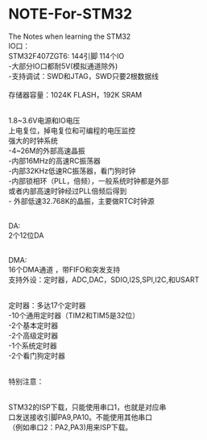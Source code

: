 # NOTE-For-STM32
The Notes when learning the STM32
<br>IO口：
<br>STM32F407ZGT6: 144引脚  114个IO
<br>-大部分IO口都耐5V(模拟通道除外)
<br>-支持调试：SWD和JTAG，SWD只要2根数据线
<br>
<br>存储器容量：1024K FLASH，192K SRAM

<br>1.8~3.6V电源和IO电压
<br> 上电复位，掉电复位和可编程的电压监控
<br> 强大的时钟系统
<br>       -4~26M的外部高速晶振
<br>       -内部16MHz的高速RC振荡器
<br>       -内部32KHz低速RC振荡器，看门狗时钟
<br>       -内部锁相环（PLL，倍频），一般系统时钟都是外部
<br>         或者内部高速时钟经过PLL倍频后得到
<br>       - 外部低速32.768K的晶振，主要做RTC时钟源

<br>DA:
<br>   2个12位DA

<br>DMA:
<br>   16个DMA通道 ，带FIFO和突发支持
<br>   支持外设：定时器，ADC,DAC，SDIO,I2S,SPI,I2C,和USART

<br>定时器：多达17个定时器
<br> -10个通用定时器（TIM2和TIM5是32位）
<br> -2个基本定时器
<br> -2个高级定时器
<br> -1个系统定时器
<br> -2个看门狗定时器

<br>特别注意：

<br>   STM32的ISP下载，只能使用串口1，也就是对应串
<br>   口发送接收引脚PA9,PA10。不能使用其他串口  
（例如串口2：PA2,PA3)用来ISP下载。

 
